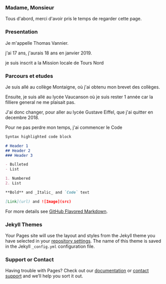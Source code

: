 ### Madame, Monsieur

Tous d'abord, merci d'avoir pris le temps de regarder cette page.

### Presentation

Je m'appelle Thomas Vannier.

j'ai 17 ans, j'aurais 18 ans en janvier 2019.

je suis inscrit a la Mission locale de Tours Nord

### Parcours et etudes

Je suis allé au collège Montaigne, où j'ai obtenu mon brevet des collèges.

Ensuite, je suis allé au lycée Vaucanson où je suis rester 1 année car la filliere general ne me plaisait pas.

J'ai donc changer, pour aller au lycée Gustave Eiffel, que j'ai quitter en decembre 2018.

Pour ne pas perdre mon temps, j'ai commencer le Code
```markdown
Syntax highlighted code block

# Header 1
## Header 2
### Header 3

- Bulleted
- List

1. Numbered
2. List

**Bold** and _Italic_ and `Code` text

[Link](url) and ![Image](src)
```

For more details see [GitHub Flavored Markdown](https://guides.github.com/features/mastering-markdown/).

### Jekyll Themes

Your Pages site will use the layout and styles from the Jekyll theme you have selected in your [repository settings](https://github.com/etchara/Bonjour/settings). The name of this theme is saved in the Jekyll `_config.yml` configuration file.

### Support or Contact

Having trouble with Pages? Check out our [documentation](https://help.github.com/categories/github-pages-basics/) or [contact support](https://github.com/contact) and we’ll help you sort it out.
